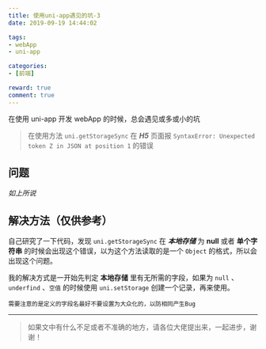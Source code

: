 ```yaml
---
title: 使用uni-app遇见的坑-3
date: 2019-09-19 14:44:02

tags:
- webApp
- uni-app

categories: 
- [前端]

reward: true
comment: true
---
```


在使用 uni-app 开发 webApp 的时候，总会遇见或多或小的坑

> 在使用方法 `uni.getStorageSync` 在 ***H5*** 页面报 
> `SyntaxError: Unexpected token Z in JSON at position 1` 的错误

<!-- more -->

## 问题

*如上所说*

## 解决方法（仅供参考）
自己研究了一下代码，发现 `uni.getStorageSync` 在 ***本地存储*** 为 **null** 或者 **单个字符串** 的时候会出现这个错误，以为这个方法读取的是一个 `Object` 的格式，所以会出现这个问题。

我的解决方式是一开始先判定 **本地存储** 里有无所需的字段，如果为 `null` 、`underfind` 、`空值` 的时候使用 `uni.setStorage` 创建一个记录，再来使用。

`需要注意的是定义的字段名最好不要设置为大众化的，以防相同产生Bug`

---

> 如果文中有什么不足或者不准确的地方，请各位大佬提出来，一起进步，谢谢！
